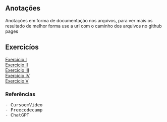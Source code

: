 ## Anotações
Anotações em forma de documentação nos arquivos, para ver mais os resultado de melhor forma use a url com o caminho dos arquivos no github pages 

## Exercicíos
<a href="https://pedrobarroso-n.github.io/javascript/exercicios/ex07.html">Exercicio I</a><br>
<a href="https://pedrobarroso-n.github.io/javascript/exercicios/ex08.html">Exercicio II</a><br>
<a href="https://pedrobarroso-n.github.io/javascript/exercicios/ex10.html">Exercicio III</a><br>
<a href="https://pedrobarroso-n.github.io/javascript/exercicios/ex11.html">Exercicio IV</a><br>
<a href="https://pedrobarroso-n.github.io/javascript/exercicios/ex12.html">Exercicio V</a>

### Referências
<pre>
- CursoemVideo
- Freecodecamp
- ChatGPT
</pre>